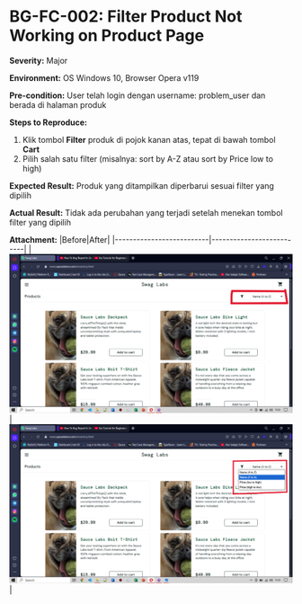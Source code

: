 # BG-FC-002: Filter Product Not Working on Product Page

**Severity:** Major

**Environment:** OS Windows 10, Browser Opera v119

**Pre-condition:** User telah login dengan username: problem_user dan berada di halaman produk

**Steps to Reproduce:**
1. Klik tombol **Filter** produk di pojok kanan atas, tepat di bawah tombol **Cart**
2. Pilih salah satu filter (misalnya: sort by A-Z atau sort by Price low to high)
   
**Expected Result:** Produk yang ditampilkan diperbarui sesuai filter yang dipilih

**Actual Result:** Tidak ada perubahan yang terjadi setelah menekan tombol filter yang dipilih

**Attachment:**
|Before|After|
|--------------------------|--------------------------|
|![filter](../../documentations/Bug-FC-002-before.png)|![filter](../../documentations/Bug-FC-002-after.png)|
